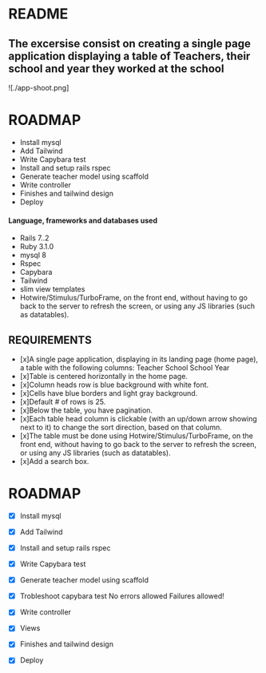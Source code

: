# README
## The excersise consist on creating a single page application displaying a table of Teachers, their school and year they worked at the school 

![./app-shoot.png]


# ROADMAP

* Install mysql
* Add Tailwind
* Write Capybara test
* Install and setup rails rspec
* Generate teacher model using scaffold
* Write controller
* Finishes and tailwind design 
* Deploy 


#### Language, frameworks and databases used 

- Rails 7..2
- Ruby 3.1.0
- mysql 8
- Rspec 
- Capybara
- Tailwind
- slim view templates
- Hotwire/Stimulus/TurboFrame, on the front end, without having to go back to the server to refresh the screen, or using any JS libraries (such as datatables).

## REQUIREMENTS

- [x]A single page application, displaying in its landing page (home page), a table with the following columns:
Teacher                School                   School Year
- [x]Table is centered horizontally in the home page. 
- [x]Column heads row is blue background with white font.
- [x]Cells have blue borders and light gray background.
- [x]Default # of rows is 25.
- [x]Below the table, you have pagination.
- [x]Each table head column is clickable (with an up/down arrow showing next to it) to change the sort direction, based on that column.
- [x]The table must be done using Hotwire/Stimulus/TurboFrame, on the front end, without having to go back to the server to refresh the    screen, or using any JS libraries (such as datatables).
- [x]Add a search box.

# ROADMAP

- [x] Install mysql
- [x] Add Tailwind
- [x] Install and setup rails rspec
- [x] Write Capybara test
- [x] Generate teacher model using scaffold
- [x] Trobleshoot capybara test
  No errors allowed
  Failures allowed!
- [x] Write controller
- [x] Views
- [x] Finishes and tailwind design 
- [x] Deploy 




